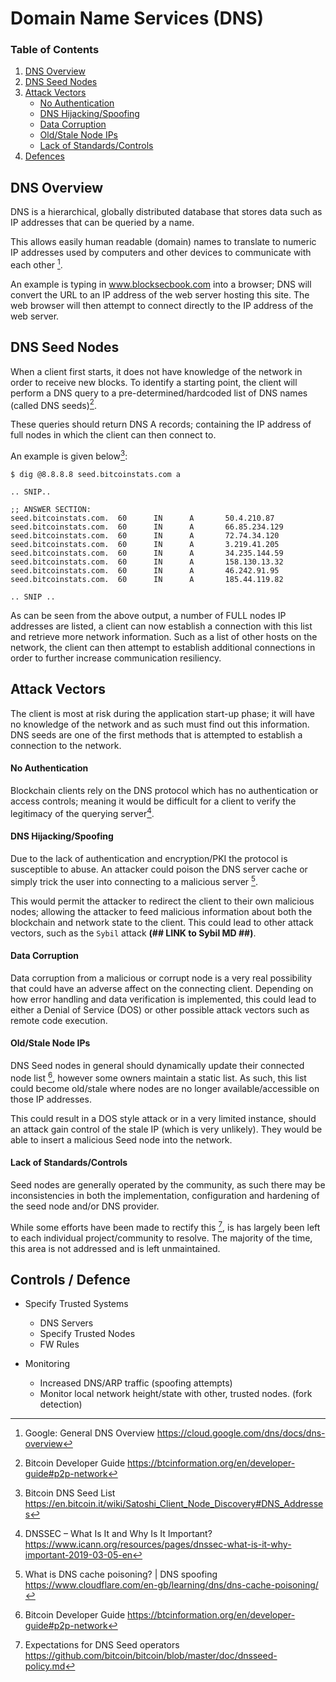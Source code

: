 # Domain Name Services (DNS)
### Table of Contents
1. [DNS Overview](#DNS_Overview)
2. [DNS Seed Nodes](#DNS_SeedNodes)
3. [Attack Vectors](#DNS_Attks)
    - [No Authentication](#DNS_Attks_NoAuth)
    - [DNS Hijacking/Spoofing](#DNS_Attks_Spoofing)
    - [Data Corruption](#DNS_Attks_Corrupt)
    - [Old/Stale Node IPs](#DNS_Attks_OldStale)
    - [Lack of Standards/Controls](#DNS_Attks_Standards)
4. [Defences](#DNS_Attks_Standards)

<a name="DNS_Overview"></a>
## DNS Overview
DNS is a hierarchical, globally distributed database that stores data such as IP addresses that can be queried by a name.  

This allows easily human readable (domain) names to translate to numeric IP addresses used by computers and other devices to communicate with each other [^1].

An example is typing in www.blocksecbook.com into a browser; DNS will convert the URL to an IP address of the web server hosting this site.  The web browser will then attempt to connect directly to the IP address of the web server.

<a name="DNS_SeedNodes"></a>
## DNS Seed Nodes
When a client first starts, it does not have knowledge of the network in order to receive new blocks.  To identify a starting point, the client will perform a DNS query to a pre-determined/hardcoded list of DNS names (called DNS seeds)[^2].

These queries should return DNS A records; containing the IP address of full nodes in which the client can then connect to.

An example is given below[^3]:
```
$ dig @8.8.8.8 seed.bitcoinstats.com a

.. SNIP..

;; ANSWER SECTION:
seed.bitcoinstats.com.  60      IN      A       50.4.210.87
seed.bitcoinstats.com.  60      IN      A       66.85.234.129
seed.bitcoinstats.com.  60      IN      A       72.74.34.120
seed.bitcoinstats.com.  60      IN      A       3.219.41.205
seed.bitcoinstats.com.  60      IN      A       34.235.144.59
seed.bitcoinstats.com.  60      IN      A       158.130.13.32
seed.bitcoinstats.com.  60      IN      A       46.242.91.95
seed.bitcoinstats.com.  60      IN      A       185.44.119.82

.. SNIP ..
```

As can be seen from the above output, a number of FULL nodes IP addresses are listed, a client can now establish a connection with this list and retrieve more network information.  Such as a list of other hosts on the network, the client can then attempt to establish additional connections in order to further increase communication resiliency.

<a name="DNS_Attks"></a>
## Attack Vectors
The client is most at risk during the application start-up phase; it will have no knowledge of the network and as such must find out this information.  DNS seeds are one of the first methods that is attempted to establish a connection to the network.

<a name="DNS_Attks_NoAuth"></a>
#### No Authentication
Blockchain clients rely on the DNS protocol which has no authentication or access controls; meaning it would be difficult for a client to verify the legitimacy of the querying server[^4].

<a name="DNS_Attks_Spoofing"></a>
#### DNS Hijacking/Spoofing
Due to the lack of authentication and encryption/PKI the protocol is susceptible to abuse.  An attacker could poison the DNS server cache or simply trick the user into connecting to a malicious server [^5].

This would permit the attacker to redirect the client to their own malicious nodes; allowing the attacker to feed malicious information about both the blockchain and network state to the client.  This could lead to other attack vectors, such as the `Sybil` attack **(## LINK to Sybil MD ##)**.

<a name="DNS_Attks_Corrupt"></a>
#### Data Corruption
Data corruption from a malicious or corrupt node is a very real possibility that could have an adverse affect on the connecting client.  Depending on how error handling and data verification is implemented, this could lead to either a Denial of Service (DOS) or other possible attack vectors such as remote code execution.

<a name="DNS_Attks_OldStale"></a>
#### Old/Stale Node IPs
DNS Seed nodes in general should dynamically update their connected node list [^2], however some owners maintain a static list.  As such, this list could become old/stale where nodes are no longer available/accessible on those IP addresses.

This could result in a DOS style attack or in a very limited instance, should an attack gain control of the stale IP (which is very unlikely).  They would be able to insert a malicious Seed node into the network.

<a name="DNS_Attks_Standards"></a>
#### Lack of Standards/Controls
Seed nodes are generally operated by the community, as such there may be inconsistencies in both the implementation, configuration and hardening of the seed node and/or DNS provider.

While some efforts have been made to rectify this [^6], is has largely been left to each individual project/community to resolve.  The majority of the time, this area is not addressed and is left unmaintained.

<a name="DNS_Defenses"></a>
## Controls  / Defence
+ Specify Trusted Systems
  + DNS Servers
  + Specify Trusted Nodes
  + FW Rules

+ Monitoring
  + Increased DNS/ARP traffic (spoofing attempts)
  + Monitor local network height/state with other, trusted nodes. (fork detection)



[^1]: Google: General DNS Overview
  https://cloud.google.com/dns/docs/dns-overview
[^2]: Bitcoin Developer Guide
  https://btcinformation.org/en/developer-guide#p2p-network
[^3]: Bitcoin DNS Seed List
  https://en.bitcoin.it/wiki/Satoshi_Client_Node_Discovery#DNS_Addresses
[^4]: DNSSEC – What Is It and Why Is It Important?
  https://www.icann.org/resources/pages/dnssec-what-is-it-why-important-2019-03-05-en
[^5]: What is DNS cache poisoning? | DNS spoofing
  https://www.cloudflare.com/en-gb/learning/dns/dns-cache-poisoning/
[^6]: Expectations for DNS Seed operators
  https://github.com/bitcoin/bitcoin/blob/master/doc/dnsseed-policy.md